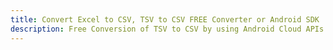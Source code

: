 ---title: Convert Excel to CSV, TSV to CSV FREE Converter or Android SDKdescription: Free Conversion of TSV to CSV by using Android Cloud APIs & SDKs. Also Create, Edit & Render Microsoft Excel, CSV and SpreadsheetML worksheets or spreadsheet in the Cloud.---